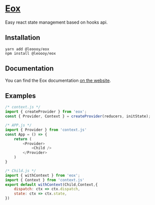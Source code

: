 # [Eox](https://leoooy.github.io/eoxdoc/)
Easy react state management based on hooks api.

## Installation

``` 
yarn add @leoooy/eox
npm install @leoooy/eox
```

## Documentation
You can find the Eox documentation [on the website](https://leoooy.github.io/eoxdoc/).

## Examples
``` javascript
/* context.js */
import { createProvider } from 'eox';
const { Provider, Context } = createProvider(reducers, initState);

/* APP.js */
import { Provider } from 'context.js'
const App = () => {
    return (
        <Provider>
            <Child />
        </Provider>
    )
}

/* Child.js */
import { withContext } from 'eox';
import { Context } from 'context.js'
export default withContext(Child,Context,{
    dispatch: ctx => ctx.dispatch,
    state: ctx => ctx.state,
})
```